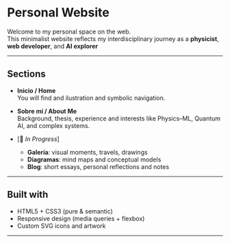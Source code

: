 # Personal Website

Welcome to my personal space on the web.  
This minimalist website reflects my interdisciplinary journey as a **physicist**, **web developer**, and **AI explorer**

---

## Sections

- **Inicio / Home**  
  You will find and ilustration and symbolic navigation.

- **Sobre mí / About Me**  
  Background, thesis, experience and interests like Physics–ML, Quantum AI, and complex systems.

- [🧩 *In Progress*]  
  - **Galería**: visual moments, travels, drawings  
  - **Diagramas**: mind maps and conceptual models  
  - **Blog**: short essays, personal reflections and notes

---

## Built with

- HTML5 + CSS3 (pure & semantic)
- Responsive design (media queries + flexbox)
- Custom SVG icons and artwork

---

